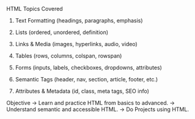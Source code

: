 HTML Topics Covered

1. Text Formatting (headings, paragraphs, emphasis)

2. Lists (ordered, unordered, definition)

3. Links & Media (images, hyperlinks, audio, video)

4. Tables (rows, columns, colspan, rowspan)

5. Forms (inputs, labels, checkboxes, dropdowns, attributes)

6. Semantic Tags (header, nav, section, article, footer, etc.)

7. Attributes & Metadata (id, class, meta tags, SEO info)

Objective
-> Learn and practice HTML from basics to advanced.
-> Understand semantic and accessible HTML.
-> Do Projects using HTML.
